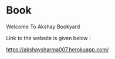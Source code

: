 # Book
Welcome To Akshay Bookyard

Link to the website is given below :

https://akshaysharma007.herokuapp.com/
